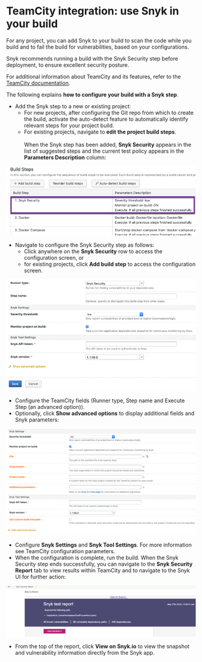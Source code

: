# TeamCity integration: use Snyk in your build

For any project, you can add Snyk to your build to scan the code while you build and to fail the build for vulnerabilities, based on your configurations.

Snyk recommends running a build with the Snyk Security step before deployment, to ensure excellent security posture.

For additional information about TeamCity and its features, refer to the [TeamCity documentation](https://www.jetbrains.com/help/teamcity/teamcity-documentation.html).

The following explains **how to configure your build with a Snyk step**.

* Add the Snyk step to a new or existing project:
  * For new projects, after configuring the Git repo from which to create the build, activate the auto-detect feature to automatically identify relevant steps for your project build.
  * For existing projects, navigate to **edit the project build steps**.\
    \
    When the Snyk step has been added, **Snyk Security** appears in the list of suggested steps and the current test policy appears in the **Parameters Description** column:

![Snyk Security in the list of suggested build steps](../../../../../.gitbook/assets/uuid-97395df2-f141-6f77-4551-f19397ac0781-en.png)

* Navigate to configure the Snyk Security step as follows:
  * Click anywhere on the **Snyk Security** row to access the configuration screen, or
  * for existing projects, click **Add build step** to access the configuration screen.

![Configure Snyk security for TeamCity](../../../../../.gitbook/assets/uuid-88e38280-121e-a17b-cfd3-9fde89305b5c-en.png)

* Configure the TeamCity fields (Runner type, Step name and Execute Step (an advanced option)).
* Optionally, click **Show advanced options** to display additional fields and Snyk parameters:

![Additional Snyk parameters](../../../../../.gitbook/assets/uuid-8f294e8d-ca5e-123b-2992-a98c1e62fd6f-en.png)

* Configure **Snyk Settings** and **Snyk Tool Settings**. For more information see TeamCity configuration parameters.
* When the configuration is complete, run the build. When the Snyk Security step ends successfully, you can navigate to the **Snyk Security Report** tab to view results within TeamCity and to navigate to the Snyk UI for further action:

![Snyk test report](../../../../../.gitbook/assets/uuid-e8b1fd6f-3b49-069c-c9fe-c0948931b141-en.png)

* From the top of the report, click **View on Snyk.io** to view the snapshot and vulnerability information directly from the Snyk app.
